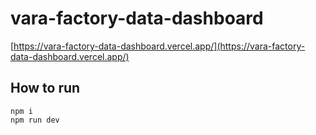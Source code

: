 # vara-factory-data-dashboard

[https://vara-factory-data-dashboard.vercel.app/](https://vara-factory-data-dashboard.vercel.app/)


## How to run

```
npm i
npm run dev
```
